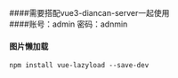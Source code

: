 ####需要搭配vue3-diancan-server一起使用<br/>
####账号：admin 密码：adnmin

#### 图片懒加载
```
npm install vue-lazyload --save-dev
```